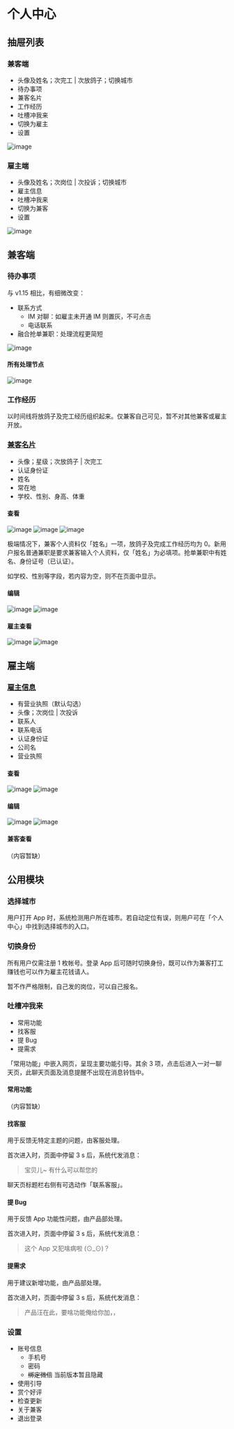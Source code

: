 # 个人中心
## 抽屉列表
### 兼客端
- 头像及姓名；次完工 | 次放鸽子；切换城市
- 待办事项
- 兼客名片
- 工作经历
- 吐槽冲我来
- 切换为雇主
- 设置

![image](img/drawer-c.png)

### 雇主端
- 头像及姓名；次岗位 | 次投诉；切换城市
- 雇主信息
- 吐槽冲我来
- 切换为兼客
- 设置

![image](img/drawer-b.png)
## 兼客端
### 待办事项
与 v1.15 相比，有细微改变：

- 联系方式
	- IM 对聊：如雇主未开通 IM 则置灰，不可点击
	- 电话联系
- 融合抢单兼职：处理流程更简短

![image](img/todo-list.png)

#### 所有处理节点
![image](img/fc-todo-list.png)

### 工作经历
以时间线将放鸽子及完工经历组织起来。仅兼客自己可见，暂不对其他兼客或雇主开放。

### [兼客名片](id:about-employee)
- 头像；星级；次放鸽子 | 次完工
- 认证身份证
- 姓名
- 常在地
- 学校、性别、身高、体重


#### 查看
![image](img/about-cc.png)
![image](img/about-cc2.png)
![image](img/about-cc3.png)

极端情况下，兼客个人资料仅「姓名」一项，放鸽子及完成工作经历均为 0。新用户报名普通兼职是要求兼客输入个人资料，仅「姓名」为必填项。抢单兼职中有姓名、身份证号（已认证）。

如学校、性别等字段，若内容为空，则不在页面中显示。
#### 编辑
![image](img/about-c-edit.png)
![image](img/about-c-edit2.png)

#### 雇主查看
![image](img/about-cb.png)
![image](img/about-cb2.png)

## 雇主端
### [雇主信息](id:about-employer)
- 有营业执照（默认勾选）
- 头像；次岗位 | 次投诉
- 联系人
- 联系电话
- 认证身份证
- 公司名
- 营业执照

#### 查看
![image](img/about-bb.png)
![image](img/about-bb2.png)

#### 编辑
![image](img/about-b-edit.png)
![image](img/about-b-edit2.png)

#### 兼客查看
（内容暂缺）

## 公用模块
### 选择城市
用户打开 App 时，系统检测用户所在城市。若自动定位有误，则用户可在「个人中心」中找到选择城市的入口。
### 切换身份
所有用户仅需注册 1 枚帐号。登录 App 后可随时切换身份，既可以作为兼客打工赚钱也可以作为雇主花钱请人。

暂不作严格限制，自己发的岗位，可以自己报名。
### 吐槽冲我来
- 常用功能
- 找客服
- 提 Bug
- 提需求

「常用功能」中嵌入网页，呈现主要功能引导。其余 3 项，点击后进入一对一聊天页，此聊天页面及消息提醒不出现在消息铃铛中。
#### 常用功能
（内容暂缺）
#### 找客服
用于反馈无特定主题的问题，由客服处理。

首次进入时，页面中停留 3 s 后，系统代发消息：

> 宝贝儿~ 有什么可以帮您的

聊天页标题栏右侧有可选动作「联系客服」。
#### 提 Bug
用于反馈 App 功能性问题，由产品部处理。

首次进入时，页面中停留 3 s 后，系统代发消息：

>这个 App 又犯啥病啦 (⊙_⊙)？

#### 提需求
用于建议新增功能，由产品部处理。

首次进入时，页面中停留 3 s 后，系统代发消息：

>产品汪在此，要啥功能俺给你加，，

### 设置
- 账号信息
    - 手机号
    - 密码
    - ~~绑定微信~~ 当前版本暂且隐藏
- 使用引导
- 赏个好评
- 检查更新
- 关于兼客
- 退出登录